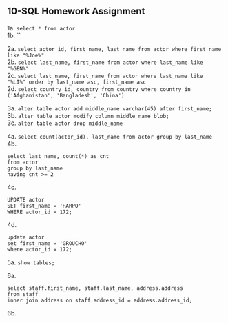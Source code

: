 ## 10-SQL Homework Assignment 

1a. `select * from actor`  
1b. ``

2a. `select actor_id, first_name, last_name from actor where first_name like "%Joe%"`  
2b. `select last_name, first_name from actor where last_name like "%GEN%"`  
2c. `select last_name, first_name from actor where last_name like "%LI%" order by last_name asc, first_name asc`  
2d. `select country_id, country from country where country in ('Afghanistan', 'Bangladesh', 'China')`  

3a. `alter table actor add middle_name varchar(45) after first_name;`  
3b. `alter table actor modify column middle_name blob;`  
3c. `alter table actor drop middle_name`  

4a. `select count(actor_id), last_name from actor group by last_name`  
4b. 
```  
select last_name, count(*) as cnt  
from actor  
group by last_name  
having cnt >= 2
```  
4c. 
```  
UPDATE actor  
SET first_name = 'HARPO'  
WHERE actor_id = 172;
```  
4d. 
```
update actor 
set first_name = 'GROUCHO'
where actor_id = 172;
```

5a. `show tables;`  

6a. 
```
select staff.first_name, staff.last_name, address.address 
from staff 
inner join address on staff.address_id = address.address_id;
```

6b. 